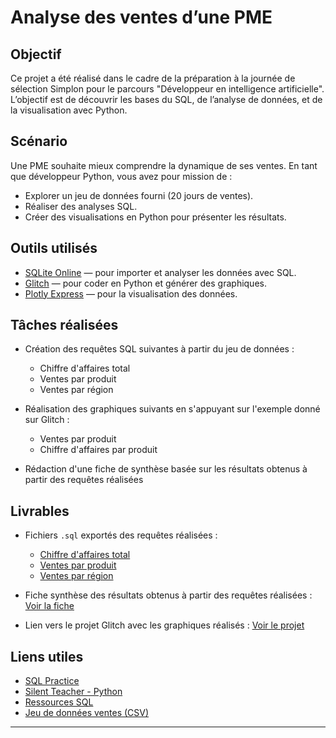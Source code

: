 # Analyse des ventes d’une PME

##  Objectif

Ce projet a été réalisé dans le cadre de la préparation à la journée de sélection Simplon pour le parcours "Développeur en intelligence artificielle".  
L’objectif est de découvrir les bases du SQL, de l’analyse de données, et de la visualisation avec Python.

##  Scénario

Une PME souhaite mieux comprendre la dynamique de ses ventes. En tant que développeur Python, vous avez pour mission de :
- Explorer un jeu de données fourni (20 jours de ventes).
- Réaliser des analyses SQL.
- Créer des visualisations en Python pour présenter les résultats.

##  Outils utilisés

- [SQLite Online](https://sqliteonline.com/) — pour importer et analyser les données avec SQL.
- [Glitch](https://glitch.com/edit/#!/projet-dev-ia-simplon) — pour coder en Python et générer des graphiques.
- [Plotly Express](https://plotly.com/python/plotly-express/) — pour la visualisation des données.

## Tâches réalisées

- Création des requêtes SQL suivantes à partir du jeu de données :  
  - Chiffre d'affaires total  
  - Ventes par produit  
  - Ventes par région  

- Réalisation des graphiques suivants en s'appuyant sur l'exemple donné sur Glitch :  
  - Ventes par produit  
  - Chiffre d'affaires par produit  

- Rédaction d'une fiche de synthèse basée sur les résultats obtenus à partir des requêtes réalisées  

## Livrables

- Fichiers `.sql` exportés des requêtes réalisées :  
  - [Chiffre d'affaires total](./CA_total.sql)
  - [Ventes par produit](./ventes_par_produit.sql)  
  - [Ventes par région](./ventes_par_region.sql)  

- Fiche synthèse des résultats obtenus à partir des requêtes réalisées :  [Voir la fiche](./Synthese.txt) 

- Lien vers le projet Glitch avec les graphiques réalisés :   [Voir le projet](https://glitch.com/edit/#!/melodic-ossified-script)

##  Liens utiles

- [SQL Practice](https://sql-practice.com/)
- [Silent Teacher - Python](https://silentteacher.toxicode.fr/hour_of_code.html?theme=basic_python)
- [Ressources SQL](https://sql.sh/sgbd)
- [Jeu de données ventes (CSV)](drive.google.com/file/d/1-UtwXHmex5AxenR3aI-VM54ysu4D4ajy/view?usp=sharing)

---



